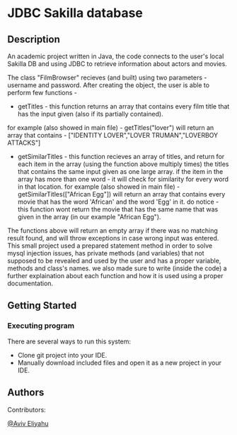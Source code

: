 # JDBC Sakilla database
## Description
An academic project written in Java, the code connects to the user's local Sakilla DB and using JDBC to retrieve information about actors and movies.

The class "FilmBrowser" recieves (and built) using two parameters - username and password.
After creating the object, the user is able to perform few functions - 
*  getTitles - this function returns an array that contains every film title that has the input given (also if its partially contained).
  
  for example (also showed in main file) - getTitles("lover") will return an array that contains - ["IDENTITY LOVER","LOVER TRUMAN","LOVERBOY ATTACKS"]

* getSimilarTitles - this function recieves an array of titles, and return for each item in the array (using the function above multiply times) the titles that contains the same input given as one large array.
if the item in the array has more than one word - it will check for similarity for every word in that location.
  for example (also showed in main file) - getSimilarTitles(["African Egg"]) will return an array that contains every movie that has the word 'African' and the word 'Egg' in it.
do notice - this function wont return the movie that has the same name that was given in the array (in our example "African Egg").

The functions above will return an empty array if there was no matching result found, and will throw exceptions in case wrong input was entered.
This small project used a prepared statement method in order to solve mysql injection issues, has private methods (and variables) that not supposed to be revealed and used by the user and has a proper variable, methods and class's names. we also made sure to write (inside the code) a further explaination about each function and how it is used using a proper documentation.

## Getting Started

### Executing program
There are several ways to run this system:

* Clone git project into your IDE.
* Manually download included files and open it as a new project in your IDE.

## Authors

Contributors:

[@Aviv Eliyahu](https://github.com/aviveliyahu)
